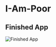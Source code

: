 # I-Am-Poor

## Finished App
![Finished App](https://github.com/londonappbrewery/Images/blob/master/I%20Am%20Poor.png)

